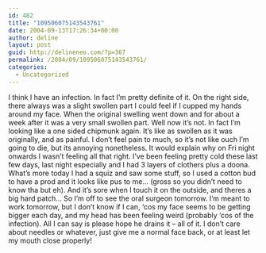 ```yaml
---
id: 482
title: "109506075143543761"
date: 2004-09-13T17:26:34+00:00
author: deline
layout: post
guid: http://delineneo.com/?p=367
permalink: /2004/09/109506075143543761/
categories:
  - Uncategorized
---
```

I think I have an infection. In fact I&#8217;m pretty definite of it. On the right side, there always was a slight swollen part I could feel if I cupped my hands around my face. When the original swelling went down and for about a week after it was a very small swollen part. Well now it&#8217;s not. In fact I&#8217;m looking like a one sided chipmunk again. It&#8217;s like as swollen as it was originally, and as painful. I don&#8217;t feel pain to much, so it&#8217;s not like ouch I&#8217;m going to die, but its annoying nonetheless. It would explain why on Fri night onwards I wasn&#8217;t feeling all that right. I&#8217;ve been feeling pretty cold these last few days, last night especially and I had 3 layers of clothers plus a doona. What&#8217;s more today I had a squiz and saw some stuff, so I used a cotton bud to have a prod and it looks like pus to me&#8230; (gross so you didn&#8217;t need to know tha but eh). And it&#8217;s sore when I touch it on the outside, and theres a big hard patch&#8230; So I&#8217;m off to see the oral surgeon tomorrow. I&#8217;m meant to work tomorrow, but I don&#8217;t know if I can, &#8216;cos my face seems to be getting bigger each day, and my head has been feeling weird (probably &#8216;cos of the infection). All I can say is please hope he drains it &#8211; all of it. I don&#8217;t care about needles or whatever, just give me a normal face back, or at least let my mouth close properly!
